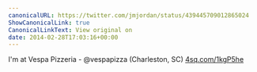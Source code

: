 ```yaml
---
canonicalURL: https://twitter.com/jmjordan/status/439445709012865024
ShowCanonicalLink: true
CanonicalLinkText: View original on
date: 2014-02-28T17:03:16+00:00
---
```

I'm at Vespa Pizzeria - @vespapizza (Charleston, SC) [4sq.com/1kgP5he](http://4sq.com/1kgP5he)